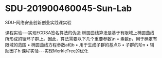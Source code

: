 # SDU-201900460045-Sun-Lab

SDU-网络安全创新创业实践课实验

课程实验---实现ECDSA签名算法的伪造
椭圆曲线算法是基于有限域上椭圆曲线所形成的循环子群上。因此，算法需要以下几个重要参数\n
• 素数p，用于确定有限域的范围
• 椭圆曲线方程参数a和b 
• 用于生成子群的基点G 
• 子群的阶n 
• 辅助因子h
课程实验---实现MerkleTree的优化
